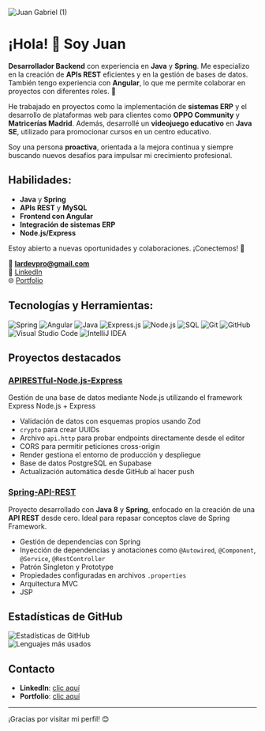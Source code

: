 ![Juan Gabriel (1)](https://github.com/user-attachments/assets/36967271-0440-4963-828b-0fbdbf888a10)

# ¡Hola! 👋 Soy **Juan**  
**Desarrollador Backend** con experiencia en **Java** y **Spring**. Me especializo en la creación de **APIs REST** eficientes y en la gestión de bases de datos. También tengo experiencia con **Angular**, lo que me permite colaborar en proyectos con diferentes roles. 🚀

He trabajado en proyectos como la implementación de **sistemas ERP** y el desarrollo de plataformas web para clientes como **OPPO Community** y **Matricerías Madrid**. Además, desarrollé un **videojuego educativo** en **Java SE**, utilizado para promocionar cursos en un centro educativo.

Soy una persona **proactiva**, orientada a la mejora continua y siempre buscando nuevos desafíos para impulsar mi crecimiento profesional.

## Habilidades:
- **Java** y **Spring**
- **APIs REST** y **MySQL**
- **Frontend con Angular**
- **Integración de sistemas ERP**
- **Node.js/Express**

Estoy abierto a nuevas oportunidades y colaboraciones. ¡Conectemos! 🤝

📩 **lardevpro@gmail.com**  
🔗 [LinkedIn](https://www.linkedin.com/in/lardevpro/)  
🌐 [Portfolio](https://lardevpro-portafolio.web.app/)

## Tecnologías y Herramientas:
![Spring](https://img.shields.io/badge/-Spring-6DB33F?style=flat-square&logo=spring&logoColor=white)
![Angular](https://img.shields.io/badge/-Angular-DD0031?style=flat-square&logo=angular&logoColor=white)
![Java](https://img.shields.io/badge/-Java-007396?style=flat-square&logo=java&logoColor=white)
![Express.js](https://img.shields.io/badge/-Express.js-000000?style=flat-square&logo=express&logoColor=white)
![Node.js](https://img.shields.io/badge/-Node.js-339933?style=flat-square&logo=nodedotjs&logoColor=white)
![SQL](https://img.shields.io/badge/-SQL-336791?style=flat-square&logo=postgresql&logoColor=white)
![Git](https://img.shields.io/badge/-Git-F05032?style=flat-square&logo=git&logoColor=white)
![GitHub](https://img.shields.io/badge/-GitHub-181717?style=flat-square&logo=github&logoColor=white)
![Visual Studio Code](https://img.shields.io/badge/-VSCode-007ACC?style=flat-square&logo=visual-studio-code&logoColor=white)
![IntelliJ IDEA](https://img.shields.io/badge/-IntelliJ%20IDEA-000000?style=flat-square&logo=intellij-idea&logoColor=white)

## Proyectos destacados

### [APIRESTful-Node.js-Express](https://github.com/lardevpro/APIRESTful-Nodejs-Express)
Gestión de una base de datos mediante Node.js utilizando el framework Express  Node.js + Express

- Validación de datos con esquemas propios usando Zod  
- `crypto` para crear UUIDs  
- Archivo `api.http` para probar endpoints directamente desde el editor  
- CORS para permitir peticiones cross-origin  
- Render gestiona el entorno de producción y despliegue  
- Base de datos PostgreSQL en Supabase  
- Actualización automática desde GitHub al hacer push  

### [Spring-API-REST](https://github.com/lardevpro/SpringBoot-API-REST)
Proyecto desarrollado con **Java 8** y **Spring**, enfocado en la creación de una **API REST** desde cero. Ideal para repasar conceptos clave de Spring Framework.

- Gestión de dependencias con Spring 
- Inyección de dependencias y anotaciones como `@Autowired`, `@Component`, `@Service`, `@RestController`  
- Patrón Singleton y Prototype  
- Propiedades configuradas en archivos `.properties`
- Arquitectura MVC
- JSP    

## Estadísticas de GitHub
![Estadísticas de GitHub](https://github-readme-stats.vercel.app/api?username=lardevpro&show_icons=true&theme=dark)  
![Lenguajes más usados](https://github-readme-stats.vercel.app/api/top-langs/?username=lardevpro&layout=compact&theme=dark)

## Contacto

- **LinkedIn**: [clic aquí](https://www.linkedin.com/in/lardevpro/)
- **Portfolio**: [clic aquí](https://lardevpro-portafolio.web.app/)

---

¡Gracias por visitar mi perfil! 😊
